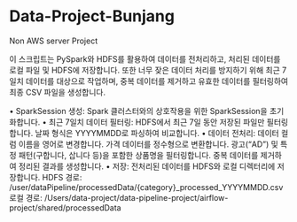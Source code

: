 # Data-Project-Bunjang
Non AWS server Project

이 스크립트는 PySpark와 HDFS를 활용하여 데이터를 전처리하고, 처리된 데이터를 로컬 파일 및 HDFS에 저장합니다. 또한 너무 잦은 데이터 처리를 방지하기 위해 최근 7일치 데이터를 대상으로 작업하며, 중복 데이터를 제거하고 유효한 데이터를 필터링하여 최종 CSV 파일을 생성합니다.

• SparkSession 생성:
	Spark 클러스터와의 상호작용을 위한 SparkSession을 초기화합니다.
• 최근 7일치 데이터 필터링:
	HDFS에서 최근 7일 동안 저장된 파일만 필터링합니다.
	날짜 형식은 YYYYMMDD로 파싱하여 비교합니다.
• 데이터 전처리:
	데이터 컬럼 이름을 영어로 변경합니다.
	가격 데이터를 정수형으로 변환합니다.
	광고(“AD”) 및 특정 패턴(구합니다, 삽니다 등)을 포함한 상품명을 필터링합니다.
    중복 데이터를 제거하여 정리된 결과를 생성합니다.
• 저장:
	전처리된 데이터를 HDFS와 로컬 디렉터리에 저장합니다.
	HDFS 경로: /user/dataPipeline/processedData/{category}_processed_YYYYMMDD.csv
	로컬 경로: /Users/data-project/data-pipeline-project/airflow-project/shared/processedData